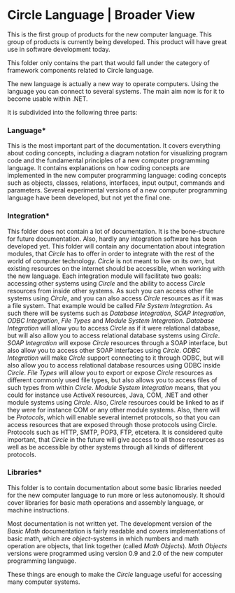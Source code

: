 ﻿Circle Language | Broader View
==============================

This is the first group of products for the new computer language. This group of products is currently being developed. This product will have great use in software development today.

This folder only contains the part that would fall under the category of framework components related to Circle language.

The new language is actually a new way to operate computers. Using the language you can connect to several systems. The main aim now is for it to become usable within .NET.

It is subdivided into the following three parts:

### Language*

This is the most important part of the documentation. It covers everything about coding concepts, including a diagram notation for visualizing program code and the fundamental principles of a new computer programming language. It contains explanations on how coding concepts are implemented in the new computer programming language: coding concepts such as objects, classes, relations, interfaces, input output, commands and parameters. Several experimental versions of a new computer programming language have been developed, but not yet the final one.

### Integration*

This folder does not contain a lot of documentation. It is the bone-structure for future documentation. Also, hardly any integration software has been developed yet. This folder will contain any documentation about integration modules, that *Circle* has to offer in order to integrate with the rest of the world of computer technology. *Circle* is not meant to live on its own, but existing resources on the internet should be accessible, when working with the new language. Each integration module will facilitate two goals: accessing other systems using *Circle* and the ability to access *Circle* resources from inside other systems. As such you can access other file systems using *Circle*, and you can also access *Circle* resources as if it was a file system. That example would be called *File System Integration*. As such there will be systems such as *Database Integration*, *SOAP Integration*, *ODBC Integration*, *File Types* and *Module System Integration*. *Database Integration* will allow you to access *Circle* as if it were relational database, but will also allow you to access relational database systems using *Circle*. *SOAP Integration* will expose *Circle* resources through a SOAP interface, but also allow you to access other SOAP interfaces using *Circle*. *ODBC Integration* will make *Circle* support connecting to it through ODBC, but will also allow you to access relational database resources using ODBC inside *Circle*. *File Types* will allow you to export or expose *Circle* resources as different commonly used file types, but also allows you to access files of such types from within *Circle*. *Module System Integration* means, that you could for instance use ActiveX resources, Java, COM, .NET and other module systems using *Circle*. Also, *Circle* resources could be linked to as if they were for instance COM or any other module systems. Also, there will be *Protocols*, which will enable several internet protocols, so that you can access resources that are exposed through those protocols using Circle. Protocols such as HTTP, SMTP, POP3, FTP, etcetera. It is considered quite important, that *Circle* in the future will give access to all those resources as well as be accessible by other systems through all kinds of different protocols.

### Libraries*

This folder is to contain documentation about some basic libraries needed for the new computer language to run more or less autonomously. It should cover libraries for basic math operations and assembly language, or machine instructions.

Most documentation is not written yet. The development version of the *Basic Math* documentation is fairly readable and covers implementations of basic math, which are *object*-systems in which numbers and math operation are objects, that link together (called *Math Objects*). *Math Objects* versions were programmed using version 0.9 and 2.0 of the new computer programming language.


These things are enough to make the *Circle* language useful for accessing many computer systems. 
